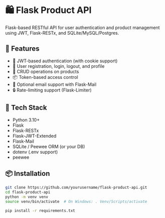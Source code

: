 # 🛍️ Flask Product API

Flask-based RESTful API for user authentication and product management using JWT, Flask-RESTx, and SQLite/MySQL/Postgres.

## 🚀 Features

- 🔐 JWT-based authentication (with cookie support)
- 👤 User registration, login, logout, and profile
- 🛒 CRUD operations on products
- 📦 Token-based access control
- 📧 Optional email support with Flask-Mail
- 🔒 Rate-limiting support (Flask-Limiter)

## 🧱 Tech Stack

- Python 3.10+
- Flask
- Flask-RESTx
- Flask-JWT-Extended
- Flask-Mail
- SQLite / Peewee ORM (or your DB)
- dotenv (.env support)
- peewee
## 📦 Installation

```bash
git clone https://github.com/yourusername/flask-product-api.git
cd flask-product-api
python -m venv venv
source venv/bin/activate  # On Windows: . Venv/Scripts/activate

pip install -r requirements.txt
